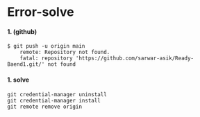 # Error-solve
#### 1. (github)
    $ git push -u origin main
        remote: Repository not found.
        fatal: repository 'https://github.com/sarwar-asik/Ready-Baend1.git/' not found 
#### 1. solve 
    git credential-manager uninstall
    git credential-manager install
    git remote remove origin